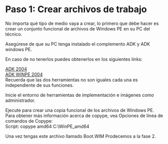 # Paso 1: Crear archivos de trabajo
No importa qué tipo de medio vaya a crear, lo primero que debe hacer es crear un conjunto funcional de archivos de Windows PE en su PC del técnico.

Asegúrese de que su PC tenga instalado el complemento ADK y ADK windows PE.

En caso de no tenerlos puedes obtenerlos en los siguientes links:

<a href="https://go.microsoft.com/fwlink/?linkid=2120254">ADK 2004</a><br>
<a href="https://go.microsoft.com/fwlink/?linkid=2120253">ADK WINPE 2004</a><br>
Recuerda que las dos herramientas no son iguales cada una es independiente de sus funciones.

Inicie el entorno de herramientas de implementación e imágenes como administrador.

Ejecute para crear una copia funcional de los archivos de Windows PE. <br>Para obtener más información acerca de copype, vea Opciones de línea de comandos de Copype:
<br>Script:  copype amd64 C:\WinPE_amd64

Una vez tengas este archivo llamado Boot.WIM Prodecemos a la fase 2.
